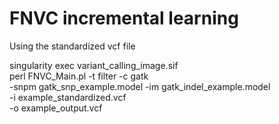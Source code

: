 # FNVC incremental learning
Using the standardized vcf file

singularity exec variant_calling_image.sif \
    perl FNVC_Main.pl -t filter -c gatk \
    -snpm gatk_snp_example.model -im gatk_indel_example.model \
    -i example_standardized.vcf \
    -o example_output.vcf

